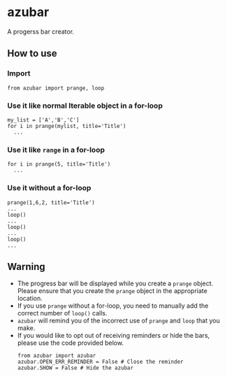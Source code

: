 # azubar
A progerss bar creator.

## How to use
### Import
```
from azubar import prange, loop
```
### Use it like normal Iterable object in a for-loop
```
my_list = ['A','B','C']
for i in prange(mylist, title='Title')
  ...
```
### Use it like `range` in a for-loop
```
for i in prange(5, title='Title')
  ... 
```
### Use it without a for-loop
```
prange(1,6,2, title='Title')
...
loop()
...
loop()
...
loop()
...
```
## Warning
- The progress bar will be displayed while you create a `prange` object. Please ensure that you create the `prange` object in the appropriate location.
- If you use `prange` without a for-loop, you need to manually add the correct number of `loop()` calls.
- `azubar` will remind you of the incorrect use of `prange` and `loop` that you make.
- If you would like to opt out of receiving reminders or hide the bars, please use the code provided below.
  ```
  from azubar import azubar
  azubar.OPEN_ERR_REMINDER = False # Close the reminder
  azubar.SHOW = False # Hide the azubar
  ```
